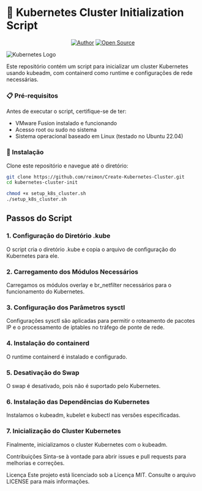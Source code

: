 # 🚀 Kubernetes Cluster Initialization Script

<p align="center">
<a href="https://github.com/reimon"><img title="Author" src="https://img.shields.io/badge/Author-DeepSociety-svg?style=for-the-badge&logo=github"></a>
<a href="#"><img title="Open Source" src="https://img.shields.io/badge/Open%20Source-%E2%9D%A4-green?style=for-the-badge"></a>
</p>

![Kubernetes Logo](https://kubernetes.io/images/kubernetes-horizontal-color.png)

Este repositório contém um script para inicializar um cluster Kubernetes usando kubeadm, com containerd como runtime e configurações de rede necessárias.

### 📋 Pré-requisitos

Antes de executar o script, certifique-se de ter:

- VMware Fusion instalado e funcionando
- Acesso root ou sudo no sistema
- Sistema operacional baseado em Linux (testado no Ubuntu 22.04)

### 🔧 Instalação

Clone este repositório e navegue até o diretório:

```bash
git clone https://github.com/reimon/Create-Kubernetes-Cluster.git
cd kubernetes-cluster-init

chmod +x setup_k8s_cluster.sh
./setup_k8s_cluster.sh
```

## Passos do Script

### 1. Configuração do Diretório .kube

O script cria o diretório .kube e copia o arquivo de configuração do Kubernetes para ele.

### 2. Carregamento dos Módulos Necessários

Carregamos os módulos overlay e br_netfilter necessários para o funcionamento do Kubernetes.

### 3. Configuração dos Parâmetros sysctl

Configurações sysctl são aplicadas para permitir o roteamento de pacotes IP e o processamento de iptables no tráfego de ponte de rede.

### 4. Instalação do containerd

O runtime containerd é instalado e configurado.

### 5. Desativação do Swap

O swap é desativado, pois não é suportado pelo Kubernetes.

### 6. Instalação das Dependências do Kubernetes

Instalamos o kubeadm, kubelet e kubectl nas versões especificadas.

### 7. Inicialização do Cluster Kubernetes

Finalmente, inicializamos o cluster Kubernetes com o kubeadm.

Contribuições
Sinta-se à vontade para abrir issues e pull requests para melhorias e correções.

Licença
Este projeto está licenciado sob a Licença MIT. Consulte o arquivo LICENSE para mais informações.
